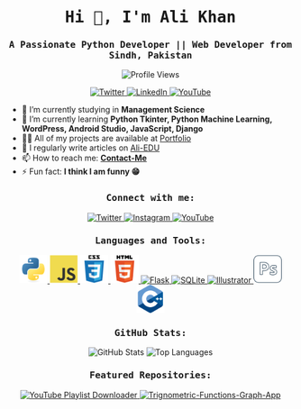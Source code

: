 <!-- Centered header and introduction with monospaced font -->
<h1 align="center" style="font-family: monospace;">Hi 👋, I'm Ali Khan</h1>
<h3 align="center" style="font-family: monospace;">A Passionate Python Developer || Web Developer from Sindh, Pakistan</h3>

<!-- Profile views badge -->
<p align="center"> 
  <img src="https://komarev.com/ghpvc/?username=murshidm01&label=Profile%20views&color=0e75b6&style=flat" alt="Profile Views" />
</p>

<!-- Social media badges -->
<p align="center">
  <a href="https://twitter.com/murshidm" target="_blank">
    <img src="https://img.shields.io/twitter/follow/murshidm?logo=twitter&style=for-the-badge" alt="Twitter" />
  </a>
  <a href="https://www.linkedin.com/in/ali-khan/" target="_blank">
    <img src="https://img.shields.io/badge/LinkedIn-Profile-blue?logo=linkedin&style=for-the-badge" alt="LinkedIn" />
  </a>
  <a href="https://www.youtube.com/c/butkadah" target="_blank">
    <img src="https://img.shields.io/badge/YouTube-Channel-red?logo=youtube&style=for-the-badge" alt="YouTube" />
  </a>
</p>

<!-- Personal details with monospaced font -->
- 🔭 I’m currently studying in **Management Science**
- 🌱 I’m currently learning **Python Tkinter, Python Machine Learning, WordPress, Android Studio, JavaScript, Django**
- 👨‍💻 All of my projects are available at [Portfolio](http://alieduflare.freewebhostmost.com/)
- 📝 I regularly write articles on [Ali-EDU](http://aliedx.blogspot.com)
- 📫 How to reach me: **[Contact-Me](alikhanjalbani@outlook.com)**
- ⚡ Fun fact: **I think I am funny 😁**

<!-- Connect with me section -->
<h3 align="center" style="font-family: monospace;">Connect with me:</h3>
<p align="center">
  <a href="https://twitter.com/murshidm" target="_blank">
    <img src="https://raw.githubusercontent.com/rahuldkjain/github-profile-readme-generator/master/src/images/icons/Social/twitter.svg" alt="Twitter" height="30" width="30" />
  </a>
  <a href="https://instagram.com/mur_shidm" target="_blank">
    <img src="https://raw.githubusercontent.com/rahuldkjain/github-profile-readme-generator/master/src/images/icons/Social/instagram.svg" alt="Instagram" height="30" width="30" />
  </a>
  <a href="https://www.youtube.com/c/butkadah" target="_blank">
    <img src="https://raw.githubusercontent.com/rahuldkjain/github-profile-readme-generator/master/src/images/icons/Social/youtube.svg" alt="YouTube" height="30" width="30" />
  </a>
</p>

<!-- Languages and tools section -->
<h3 align="center" style="font-family: monospace;">Languages and Tools:</h3>
<p align="center">
  <a href="https://www.python.org" target="_blank">
    <img src="https://raw.githubusercontent.com/devicons/devicon/master/icons/python/python-original.svg" alt="Python" width="50" height="50"/>
  </a>
  <a href="https://www.javascript.com/" target="_blank">
    <img src="https://raw.githubusercontent.com/devicons/devicon/master/icons/javascript/javascript-original.svg" alt="JavaScript" width="50" height="50"/>
  </a>
  <a href="https://www.w3schools.com/css/" target="_blank">
    <img src="https://raw.githubusercontent.com/devicons/devicon/master/icons/css3/css3-original-wordmark.svg" alt="CSS3" width="50" height="50"/>
  </a>
  <a href="https://www.w3.org/html/" target="_blank">
    <img src="https://raw.githubusercontent.com/devicons/devicon/master/icons/html5/html5-original-wordmark.svg" alt="HTML5" width="50" height="50"/>
  </a>
  <a href="https://flask.palletsprojects.com/" target="_blank">
    <img src="https://www.vectorlogo.zone/logos/pocoo_flask/pocoo_flask-icon.svg" alt="Flask" width="50" height="50"/>
  </a>
  <a href="https://www.sqlite.org/" target="_blank">
    <img src="https://www.vectorlogo.zone/logos/sqlite/sqlite-icon.svg" alt="SQLite" width="50" height="50"/>
  </a>
  <a href="https://www.adobe.com/in/products/illustrator.html" target="_blank">
    <img src="https://www.vectorlogo.zone/logos/adobe_illustrator/adobe_illustrator-icon.svg" alt="Illustrator" width="50" height="50"/>
  </a>
  <a href="https://www.photoshop.com/en" target="_blank">
    <img src="https://raw.githubusercontent.com/devicons/devicon/master/icons/photoshop/photoshop-line.svg" alt="Photoshop" width="50" height="50"/>
  </a>
  <a href="https://www.cplusplus.com/" target="_blank">
    <img src="https://raw.githubusercontent.com/devicons/devicon/master/icons/cplusplus/cplusplus-original.svg" alt="C++" width="50" height="50"/>
  </a>
</p>

<!-- GitHub stats section -->
<h3 align="center" style="font-family: monospace;">GitHub Stats:</h3>
<p align="center">
  <img src="https://github-readme-stats.vercel.app/api?username=murshidm01&show_icons=true&count_private=true&hide_title=true&hide=prs" alt="GitHub Stats"/>
  <img src="https://github-readme-stats.vercel.app/api/top-langs?username=murshidm01&show_icons=true&locale=en&layout=compact&hide_title=true" alt="Top Languages"/>
</p>

<!-- Featured repository section -->
<h3 align="center" style="font-family: monospace;">Featured Repositories:</h3>
<p align="center">
  <a href="https://github.com/MurShidM01/YouTube-Playlist-Downloader-Application">
    <img src="https://github-readme-stats.vercel.app/api/pin/?username=MurShidM01&repo=YouTube-Playlist-Downloader-Application&show_owner=true" alt="YouTube Playlist Downloader"/>
  </a>
  <a href="https://github.com/MurShidM01/Trignometric-Functions-Graph-App-and-Tic-Tac-Toe-Game-In-Streamlit">
    <img src="https://github-readme-stats.vercel.app/api/pin/?username=MurShidM01&repo=Trignometric-Functions-Graph-App-and-Tic-Tac-Toe-Game-In-Streamlit&show_owner=true" alt="Trignometric-Functions-Graph-App"/>
  </a>
</p>
